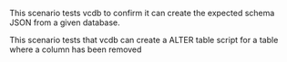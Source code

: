 This scenario tests vcdb to confirm it can create the expected schema JSON from a given database.

This scenario tests that vcdb can create a ALTER table script for a table where a column has been removed